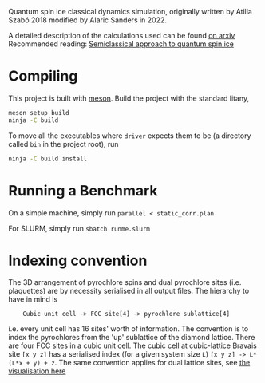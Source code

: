 Quantum spin ice classical dynamics simulation, originally written by Atilla Szabó 2018
modified by Alaric Sanders in 2022.

A detailed description of the calculations used can be found [on arxiv](https://arxiv.org/abs/1902.08641v2)
Recommended reading: [Semiclassical approach to quantum spin ice](http://arxiv.org/abs/1609.03079)

# Compiling 

This project is built with [meson](https://mesonbuild.com/).
Build the project with the standard litany,
```bash
meson setup build
ninja -C build
```
To move all the executables where `driver` expects them to be (a directory called `bin` in the project root), run
```bash
ninja -C build install
```

# Running a Benchmark
On a simple machine, simply run
`parallel < static_corr.plan`

For SLURM, simply run
`sbatch runme.slurm`


# Indexing convention

The 3D arrangement of pyrochlore spins and dual pyrochlore sites (i.e. plaquettes) are by necessity serialised in all output files. The hierarchy to have in mind is
```
    Cubic unit cell -> FCC site[4] -> pyrochlore sublattice[4]
```
i.e. every unit cell has 16 sites' worth of information. The convention is to index the pyrochlores from the 'up' sublattice of the diamond lattice. There are four FCC sites in a cubic unit cell.
The cubic cell at cubic-lattice Bravais site `[x y z]` has a serialised index (for a given system size `L`) `[x y z] -> L*(L*x + y) + z`. The same convention applies for dual lattice sites, see [the visualisation here](https://spuriosity1.github.io/2022-03-22-diamondrender/)


